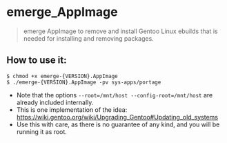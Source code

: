# emerge_AppImage
> emerge AppImage to remove and install Gentoo Linux ebuilds that is needed for installing and removing packages.

## How to use it:
```
$ chmod +x emerge-{VERSION}.AppImage
$ ./emerge-{VERSION}.AppImage -pv sys-apps/portage
```
* Note that the options `--root=/mnt/host --config-root=/mnt/host` are already included internally.
* This is one implementation of the idea: https://wiki.gentoo.org/wiki/Upgrading_Gentoo#Updating_old_systems
* Use this with care, as there is no guarantee of any kind, and you will be running it as root.
